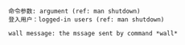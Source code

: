     命令参数: argument (ref: man shutdown)
    登入用户：logged-in users (ref: man shutdown)
    
    wall message: the mssage sent by command *wall*
